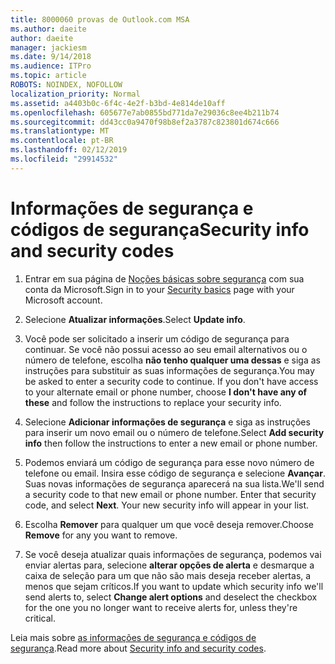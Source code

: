 ```yaml
---
title: 8000060 provas de Outlook.com MSA
ms.author: daeite
author: daeite
manager: jackiesm
ms.date: 9/14/2018
ms.audience: ITPro
ms.topic: article
ROBOTS: NOINDEX, NOFOLLOW
localization_priority: Normal
ms.assetid: a4403b0c-6f4c-4e2f-b3bd-4e814de10aff
ms.openlocfilehash: 605677e7ab0855bd771da7e29036c8ee4b211b74
ms.sourcegitcommit: dd43cc0a9470f98b8ef2a3787c823801d674c666
ms.translationtype: MT
ms.contentlocale: pt-BR
ms.lasthandoff: 02/12/2019
ms.locfileid: "29914532"
---
```

# <a name="security-info-and-security-codes"></a><span data-ttu-id="1ae4d-102">Informações de segurança e códigos de segurança</span><span class="sxs-lookup"><span data-stu-id="1ae4d-102">Security info and security codes</span></span>

1. <span data-ttu-id="1ae4d-103">Entrar em sua página de [Noções básicas sobre segurança](https://account.microsoft.com/security) com sua conta da Microsoft.</span><span class="sxs-lookup"><span data-stu-id="1ae4d-103">Sign in to your [Security basics](https://account.microsoft.com/security) page with your Microsoft account.</span></span> 
    
2. <span data-ttu-id="1ae4d-104">Selecione **Atualizar informações**.</span><span class="sxs-lookup"><span data-stu-id="1ae4d-104">Select **Update info**.</span></span> 
    
3. <span data-ttu-id="1ae4d-p101">Você pode ser solicitado a inserir um código de segurança para continuar. Se você não possui acesso ao seu email alternativos ou o número de telefone, escolha **não tenho qualquer uma dessas** e siga as instruções para substituir as suas informações de segurança.</span><span class="sxs-lookup"><span data-stu-id="1ae4d-p101">You may be asked to enter a security code to continue. If you don't have access to your alternate email or phone number, choose **I don't have any of these** and follow the instructions to replace your security info.</span></span> 
    
4. <span data-ttu-id="1ae4d-107">Selecione **Adicionar informações de segurança** e siga as instruções para inserir um novo email ou o número de telefone.</span><span class="sxs-lookup"><span data-stu-id="1ae4d-107">Select **Add security info** then follow the instructions to enter a new email or phone number.</span></span> 
    
5. <span data-ttu-id="1ae4d-p102">Podemos enviará um código de segurança para esse novo número de telefone ou email. Insira esse código de segurança e selecione **Avançar**. Suas novas informações de segurança aparecerá na sua lista.</span><span class="sxs-lookup"><span data-stu-id="1ae4d-p102">We'll send a security code to that new email or phone number. Enter that security code, and select **Next**. Your new security info will appear in your list.</span></span> 
    
6. <span data-ttu-id="1ae4d-111">Escolha **Remover** para qualquer um que você deseja remover.</span><span class="sxs-lookup"><span data-stu-id="1ae4d-111">Choose **Remove** for any you want to remove.</span></span> 
    
7. <span data-ttu-id="1ae4d-112">Se você deseja atualizar quais informações de segurança, podemos vai enviar alertas para, selecione **alterar opções de alerta** e desmarque a caixa de seleção para um que não são mais deseja receber alertas, a menos que sejam críticos.</span><span class="sxs-lookup"><span data-stu-id="1ae4d-112">If you want to update which security info we'll send alerts to, select **Change alert options** and deselect the checkbox for the one you no longer want to receive alerts for, unless they're critical.</span></span> 
    
<span data-ttu-id="1ae4d-113">Leia mais sobre [as informações de segurança e códigos de segurança](https://support.microsoft.com/help/12428/).</span><span class="sxs-lookup"><span data-stu-id="1ae4d-113">Read more about [Security info and security codes](https://support.microsoft.com/help/12428/).</span></span>
  

